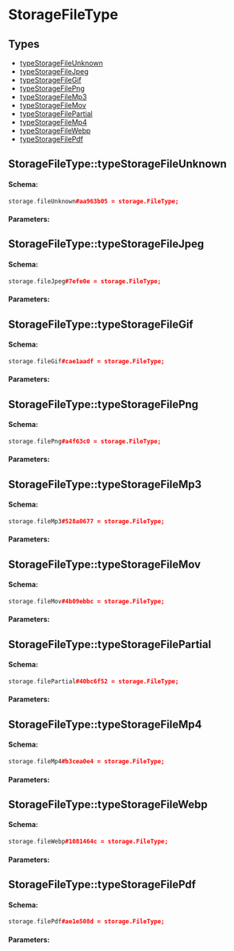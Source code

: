 # StorageFileType

## Types

* [typeStorageFileUnknown](#storagefiletypetypestoragefileunknown)
* [typeStorageFileJpeg](#storagefiletypetypestoragefilejpeg)
* [typeStorageFileGif](#storagefiletypetypestoragefilegif)
* [typeStorageFilePng](#storagefiletypetypestoragefilepng)
* [typeStorageFileMp3](#storagefiletypetypestoragefilemp3)
* [typeStorageFileMov](#storagefiletypetypestoragefilemov)
* [typeStorageFilePartial](#storagefiletypetypestoragefilepartial)
* [typeStorageFileMp4](#storagefiletypetypestoragefilemp4)
* [typeStorageFileWebp](#storagefiletypetypestoragefilewebp)
* [typeStorageFilePdf](#storagefiletypetypestoragefilepdf)

## StorageFileType::typeStorageFileUnknown

#### Schema:

```c++
storage.fileUnknown#aa963b05 = storage.FileType;
```

#### Parameters:


## StorageFileType::typeStorageFileJpeg

#### Schema:

```c++
storage.fileJpeg#7efe0e = storage.FileType;
```

#### Parameters:


## StorageFileType::typeStorageFileGif

#### Schema:

```c++
storage.fileGif#cae1aadf = storage.FileType;
```

#### Parameters:


## StorageFileType::typeStorageFilePng

#### Schema:

```c++
storage.filePng#a4f63c0 = storage.FileType;
```

#### Parameters:


## StorageFileType::typeStorageFileMp3

#### Schema:

```c++
storage.fileMp3#528a0677 = storage.FileType;
```

#### Parameters:


## StorageFileType::typeStorageFileMov

#### Schema:

```c++
storage.fileMov#4b09ebbc = storage.FileType;
```

#### Parameters:


## StorageFileType::typeStorageFilePartial

#### Schema:

```c++
storage.filePartial#40bc6f52 = storage.FileType;
```

#### Parameters:


## StorageFileType::typeStorageFileMp4

#### Schema:

```c++
storage.fileMp4#b3cea0e4 = storage.FileType;
```

#### Parameters:


## StorageFileType::typeStorageFileWebp

#### Schema:

```c++
storage.fileWebp#1081464c = storage.FileType;
```

#### Parameters:


## StorageFileType::typeStorageFilePdf

#### Schema:

```c++
storage.filePdf#ae1e508d = storage.FileType;
```

#### Parameters:


